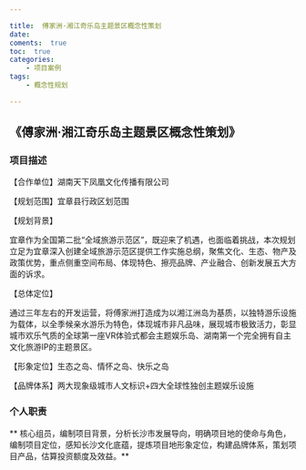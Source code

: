 ```yaml
---

title:  傅家洲·湘江奇乐岛主题景区概念性策划
date:  
coments:  true
toc:  true
categories:  
    - 项目案例
tags:
    - 概念性规划

---
```

##  《傅家洲·湘江奇乐岛主题景区概念性策划》  ##

### **项目描述** ###

【合作单位】湖南天下凤凰文化传播有限公司

【规划范围】宜章县行政区划范围

【规划背景】

宜章作为全国第二批“全域旅游示范区”，既迎来了机遇，也面临着挑战，本次规划立足为宜章深入创建全域旅游示范区提供工作实施总纲，聚焦文化、生态、物产及政策优势，重点侧重空间布局、体现特色、擦亮品牌、产业融合、创新发展五大方面的诉求。

【总体定位】

通过三年左右的开发运营，将傅家洲打造成为以湘江洲岛为基质，以独特游乐设施为载体，以全季候亲水游乐为特色，体现城市非凡品味，展现城市极致活力，彰显城市欢乐气质的全球第一座VR体验式都会主题娱乐岛、湖南第一个完全拥有自主文化旅游IP的主题景区。

【形象定位】生态之岛、情怀之岛、快乐之岛

【品牌体系】两大现象级城市人文标识+四大全球性独创主题娱乐设施

### **个人职责** ###

** 核心组员，编制项目背景，分析长沙市发展导向，明确项目地的使命与角色，编制项目定位，感知长沙文化底蕴，提炼项目地形象定位，构建品牌体系，策划项目产品，估算投资额度及效益。**
